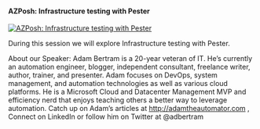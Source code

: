﻿#### AZPosh: Infrastructure testing with Pester

[![AZPosh: Infrastructure testing with Pester](https://i2.ytimg.com/vi/YaslxcopEyU/hqdefault.jpg "AZPosh: Infrastructure testing with Pester")](https://www.youtube.com/watch?v=YaslxcopEyU)

During this session we will explore Infrastructure testing with Pester.

About our Speaker:
Adam Bertram is a 20-year veteran of IT. He’s currently an automation engineer, blogger, independent consultant, freelance writer, author, trainer, and presenter. Adam focuses on DevOps, system management, and automation technologies as well as various cloud platforms. He is a Microsoft Cloud and Datacenter Management MVP and efficiency nerd that enjoys teaching others a better way to leverage automation. Catch up on Adam’s articles at http://adamtheautomator.com , Connect on LinkedIn or follow him on Twitter at @adbertram


